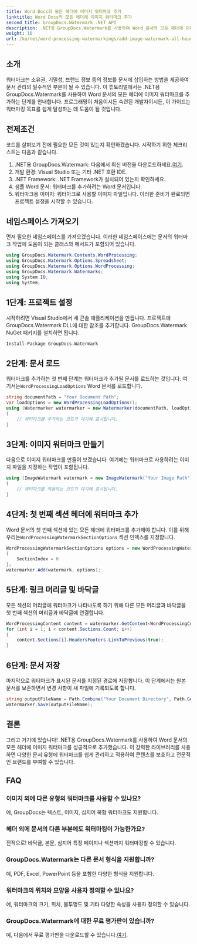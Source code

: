 ```yaml
---
title: Word Docs의 모든 헤더에 이미지 워터마크 추가
linktitle: Word Docs의 모든 헤더에 이미지 워터마크 추가
second_title: GroupDocs.Watermark .NET API
description: .NET용 GroupDocs.Watermark를 사용하여 Word 문서의 모든 헤더에 이미지 워터마크를 쉽게 추가할 수 있습니다. 자세한 코드 예제가 포함된 단계별 가이드를 따르세요.
weight: 10
url: /ko/net/word-processing-watermarkings/add-image-watermark-all-headers-word-docs/
---
```

## 소개
워터마크는 소유권, 기밀성, 브랜드 정보 등의 정보를 문서에 삽입하는 방법을 제공하여 문서 관리의 필수적인 부분이 될 수 있습니다. 이 튜토리얼에서는 .NET용 GroupDocs.Watermark를 사용하여 Word 문서의 모든 헤더에 이미지 워터마크를 추가하는 단계를 안내합니다. 프로그래밍이 처음이시든 숙련된 개발자이시든, 이 가이드는 워터마킹 목표를 쉽게 달성하는 데 도움이 될 것입니다.
## 전제조건
코드를 살펴보기 전에 필요한 모든 것이 있는지 확인하겠습니다. 시작하기 위한 체크리스트는 다음과 같습니다.
1.  .NET용 GroupDocs.Watermark: 다음에서 최신 버전을 다운로드하세요.[여기](https://releases.groupdocs.com/Watermark/net/).
2. 개발 환경: Visual Studio 또는 기타 .NET 호환 IDE.
3. .NET Framework: .NET Framework가 설치되어 있는지 확인하세요.
4. 샘플 Word 문서: 워터마크를 추가하려는 Word 문서입니다.
5. 워터마크용 이미지: 워터마크로 사용할 이미지 파일입니다.
이러한 준비가 완료되면 프로젝트 설정을 시작할 수 있습니다.
## 네임스페이스 가져오기
먼저 필요한 네임스페이스를 가져오겠습니다. 이러한 네임스페이스에는 문서의 워터마크 작업에 도움이 되는 클래스와 메서드가 포함되어 있습니다.
```csharp
using GroupDocs.Watermark.Contents.WordProcessing;
using GroupDocs.Watermark.Options.Spreadsheet;
using GroupDocs.Watermark.Options.WordProcessing;
using GroupDocs.Watermark.Watermarks;
using System.IO;
using System;
```
## 1단계: 프로젝트 설정
시작하려면 Visual Studio에서 새 콘솔 애플리케이션을 만듭니다. 프로젝트에 GroupDocs.Watermark DLL에 대한 참조를 추가합니다. GroupDocs.Watermark NuGet 패키지를 설치하면 됩니다.
```bash
Install-Package GroupDocs.Watermark
```
## 2단계: 문서 로드
 워터마크를 추가하는 첫 번째 단계는 워터마크가 추가될 문서를 로드하는 것입니다. 여기서는`WordProcessingLoadOptions` Word 문서를 로드합니다.
```csharp
string documentPath = "Your Document Path";
var loadOptions = new WordProcessingLoadOptions();
using (Watermarker watermarker = new Watermarker(documentPath, loadOptions))
{
    // 워터마크를 추가하는 코드가 여기에 표시됩니다.
}
```
## 3단계: 이미지 워터마크 만들기
다음으로 이미지 워터마크를 만들어 보겠습니다. 여기에는 워터마크로 사용하려는 이미지 파일을 지정하는 작업이 포함됩니다.
```csharp
using (ImageWatermark watermark = new ImageWatermark("Your Image Path"))
{
    // 워터마크를 적용하는 코드가 여기에 표시됩니다.
}
```
## 4단계: 첫 번째 섹션 헤더에 워터마크 추가
 Word 문서의 첫 번째 섹션에 있는 모든 헤더에 워터마크를 추가해야 합니다. 이를 위해 우리는`WordProcessingWatermarkSectionOptions` 섹션 인덱스를 지정합니다.
```csharp
WordProcessingWatermarkSectionOptions options = new WordProcessingWatermarkSectionOptions
{
    SectionIndex = 0
};
watermarker.Add(watermark, options);
```
## 5단계: 링크 머리글 및 바닥글
모든 섹션의 머리글에 워터마크가 나타나도록 하기 위해 다른 모든 머리글과 바닥글을 첫 번째 섹션의 머리글과 바닥글에 연결합니다.
```csharp
WordProcessingContent content = watermarker.GetContent<WordProcessingContent>();
for (int i = 1; i < content.Sections.Count; i++)
{
    content.Sections[i].HeadersFooters.LinkToPrevious(true);
}
```
## 6단계: 문서 저장
마지막으로 워터마크가 표시된 문서를 지정된 경로에 저장합니다. 이 단계에서는 원본 문서를 보존하면서 변경 사항이 새 파일에 기록되도록 합니다.
```csharp
string outputFileName = Path.Combine("Your Document Directory", Path.GetFileName(documentPath));
watermarker.Save(outputFileName);
```
## 결론
그리고 거기에 있습니다! .NET용 GroupDocs.Watermark를 사용하여 Word 문서의 모든 헤더에 이미지 워터마크를 성공적으로 추가했습니다. 이 강력한 라이브러리를 사용하면 다양한 문서 유형에 워터마크를 쉽게 관리하고 적용하여 콘텐츠를 보호하고 전문적인 브랜드를 부여할 수 있습니다.
## FAQ
### 이미지 외에 다른 유형의 워터마크를 사용할 수 있나요?
예, GroupDocs는 텍스트, 이미지, 심지어 복합 워터마크도 지원합니다.
### 헤더 외에 문서의 다른 부분에도 워터마킹이 가능한가요?
전적으로! 바닥글, 본문, 심지어 특정 페이지나 섹션까지 워터마킹할 수 있습니다.
### GroupDocs.Watermark는 다른 문서 형식을 지원합니까?
예, PDF, Excel, PowerPoint 등을 포함한 다양한 형식을 지원합니다.
### 워터마크의 위치와 모양을 사용자 정의할 수 있나요?
예, 워터마크의 크기, 위치, 불투명도 및 기타 다양한 속성을 사용자 정의할 수 있습니다.
### GroupDocs.Watermark에 대한 무료 평가판이 있습니까?
 예, 다음에서 무료 평가판을 다운로드할 수 있습니다.[여기](https://releases.groupdocs.com/).